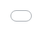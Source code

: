 ```yaml
---
marp: true
theme: buw
math: mathjax
---
```


<div class="title">
<h1>Interstellare Simulation</h1>
<h2>- ein Vielkörpersystem -</h2>
<h3>Dominik Schlothane</h3>
</div>

---

<!-- footer: "<div style='width: 20px;'></div><div class='foot'><span>Dominik Schlothane  |   16.05.2023<span/></div>" -->
<!-- paginate: true -->

## Das Ziel

- Interaktive echtzeit Simulation der Planeten im Sonnensystem
- Konkret:
    - Vielkörpersimulation mit Gravitationskraft
    - GUI:
        - Simulationsdaten darstellen
        - modifizierung der Simulationsparameter

---

<h1 style="font-size: 10rem; text-align: center; position: absolute; left: 50%; top: 50%; transform: translate(-50%, -50%)">Theorie</h1>

---

## Physik

- klassische Gravitation

$\vec{F_{ij}} = G\frac{m_im_j}{(\overline{\vec{r_j} - \vec{r_i}})^3}(\vec{r_j} - \vec{r_i})$

$\vec{a_{ij}} = G\frac{(\vec{r_j} - \vec{r_i})}{(\overline{\vec{r_j} - \vec{r_i}})^3}m_j$

$\vec{a_{i}} = \sum_{j\neq i} \vec{a_{ij}}$

---

## Numerik

- gesucht: $\vec{x_i}(t)\,\,\text{mit}\,\, \vec{a_i}(t) = \frac{d^2}{d_t^2}\vec{x_i}(t)$
- DGLs 1. Ordnung: $\vec{a_i}(t) = \frac{d}{d_t}\vec{v_i}(t),\,\, \vec{v_i}(t) = \frac{d}{d_t}\vec{x_i}(t)$
- Eulerverfahren:

$t_{n+1} = t_{n} + h$

$v(t_{n+1}) = v(t_n) + h\cdot a(t_{n})$

$x(t_{n+1}) = x(t_n) + h\cdot v(t_{n})$

---

<h1 style="font-size: 10rem; text-align: center; position: absolute; left: 50%; top: 50%; transform: translate(-50%, -50%)">Umsetzung</h1>

---

## Vorkennnisse

* Python geht bei echtzeit simulationen mit Grafik schnell in die Knie
* Simulation in Bytecode:
    * Meiste Erfahrung in Rust

* Grafik:
    * Meiste Erfahrung im Web (HTML + CSS + TypeScript)

---

## Kommunikation

<img src="Architektur.png" style="position: absolute; left: 0px; top: 70px; width: 1500px" />

---

<h1 style="font-size: 10rem; text-align: center; position: absolute; left: 50%; top: 50%; transform: translate(-50%, -50%)">Simulation</h1>

---

## Simulation - Struktur

```rust
use narlgebar::Vector3;

struct Body {
    mass: f64,
    pos: Vector3<f64>,
    vel: Vector3<f64>,
    acc: Vector3<f64>
};

struct Simulation {
    bodies: Vec<Body>,
    interaction_constant: f64
    time_scale: f64
};
```

---

## Simulation - Ablauf

<img src="simulation.png" style="position: absolute; top: 75px; left: 210px; height: 400px;"/>

---

## Simulation - time_step

```rust
impl Simulation {
    fn step(&mut self, h: f64) {
        for i in 0..self.bodies.len(){
            for k in i+1..self.bodies.len(){
                self.bodies[i].interact(&self.bodies[k]);
            }
        }
        for body in self.bodies{
            body.accelerate(h);
            body.movement(h);
        }
    }
}
```

---

<h1 style="font-size: 10rem; text-align: center; position: absolute; left: 50%; top: 50%; transform: translate(-50%, -50%)">Server</h1>

---

## Server - Aufbau

<img src="server.png" style="position: absolute; top: 190px; left: 15px; height: 170px;"/>

---

## Server - Endpoints

- GET /simulation: 
öffnet Verbindung, um SSE zu senden

+ POST /input {eventtype, event}:
    - Add: erzeuge neuen Body, `event = new Body`
    - Remove: entferne einen Body, `event = {index: index}`
    - Update: modifiziere eine Body, `event = {index: Body}`
    - Meta: modifiziere MetaData, `event = {time_scale, interaction_constant}`

---

<h1 style="font-size: 10rem; text-align: center; position: absolute; left: 50%; top: 50%; transform: translate(-50%, -50%)">GUI</h1>

---

<img src="GUIExample.png" style="position: absolute; top: 10px; left: 45px; height: 800px;"/>

---

<img src="GUIOverview.png" style="position: absolute; top: 10px; left: 120px; height: 800px;"/>

---

## GUI - SimulationGrafics

<img src="SimulationMenuExample.png" style="position: absolute; bottom: 40px; right: 40px; height: 250px;"/>

- Hört auf:
    - `simulation` SSE um aktuelle Position der Bodies zu zeichnen
    - `removed` SSE um Farben/Pfade der Bodies zu löschen
- Malt die aktuelle Position der Bodies
- Malt ihre zurückgelegten Pfade
- Steuert die Kamera

---

## GUI - MenuGrafics

- Sidebarmenus mit Slidern, um Simulation anzupassen
    - MetaData
    - BodyInfo des ausgewählten Bodies

---

## GUI - Loop

```typescript
const loop = (time: number) => {
  const delta = time - lastRender;
  if (delta >= 1000 / FPSTARGET) {
    updateFunctions.forEach((f) => f(delta));
    lastRender = time;
  }
  if (!end) window.requestAnimationFrame(loop);
};

const registerOnUpdate = (...onUpdate: ((delta: number) => any)[]) => {
  updateFunctions.push(...onUpdate);
};
```

---

## GUI - EventBUS

```ts

const eventTypes = ["togglePlay", "resetCam"] as const;
type Events = (typeof eventTypes)[number];
type EventDefinitions = {
  togglePlay: { play: boolean };
  resetCam: {};
};

const fireEvent = <K extends Events>(
  eventType: K,
  event: EventDefinitions[K]
) => {
  registeredFunctions[eventType].forEach((l) => l(event));
};
```

---

<iframe src="PLATZHALTERFORURL" title="Running Simulation" style="z-index: 1000; position: absolute; left: 0px; top: 0px; height: 100%; width: 100%; border: none; "></iframe>
